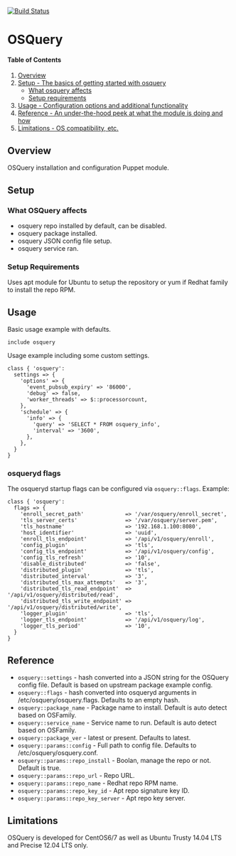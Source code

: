 [![Build Status](https://travis-ci.org/BIAndrews/puppet-osquery.svg)](https://travis-ci.org/BIAndrews/puppet-osquery)

# OSQuery

#### Table of Contents

1. [Overview](#overview)
2. [Setup - The basics of getting started with osquery](#setup)
    * [What osquery affects](#what-osquery-affects)
    * [Setup requirements](#setup-requirements)
3. [Usage - Configuration options and additional functionality](#usage)
4. [Reference - An under-the-hood peek at what the module is doing and how](#reference)
5. [Limitations - OS compatibility, etc.](#limitations)

## Overview

OSQuery installation and configuration Puppet module.

## Setup

### What OSQuery affects

* osquery repo installed by default, can be disabled.
* osquery package installed.
* osquery JSON config file setup.
* osquery service ran.

### Setup Requirements

Uses apt module for Ubuntu to setup the repository or yum if Redhat family to install the repo RPM.

## Usage

Basic usage example with defaults.

~~~
include osquery
~~~

Usage example including some custom settings.

~~~
class { 'osquery':
  settings => {
    'options' => {
      'event_pubsub_expiry' => '86000',
      'debug' => false,
      'worker_threads' => $::processorcount,
    },
    'schedule' => {
      'info' => {
        'query' => 'SELECT * FROM osquery_info',
        'interval' => '3600',
      },
    },
  }
}
~~~

### osqueryd flags

The osqueryd startup flags can be configured via `osquery::flags`. Example:

~~~
class { 'osquery':
  flags => {
    'enroll_secret_path'             => '/var/osquery/enroll_secret',
    'tls_server_certs'               => '/var/osquery/server.pem',
    'tls_hostname'                   => '192.168.1.100:8080',
    'host_identifier'                => 'uuid',
    'enroll_tls_endpoint'            => '/api/v1/osquery/enroll',
    'config_plugin'                  => 'tls',
    'config_tls_endpoint'            => '/api/v1/osquery/config',
    'config_tls_refresh'             => '10',
    'disable_distributed'            => 'false',
    'distributed_plugin'             => 'tls',
    'distributed_interval'           => '3',
    'distributed_tls_max_attempts'   => '3',
    'distributed_tls_read_endpoint'  => '/api/v1/osquery/distributed/read',
    'distributed_tls_write_endpoint' => '/api/v1/osquery/distributed/write',
    'logger_plugin'                  => 'tls',
    'logger_tls_endpoint'            => '/api/v1/osquery/log',
    'logger_tls_period'              => '10',
  }
}
~~~

## Reference

* `osquery::settings` - hash converted into a JSON string for the OSQuery config file. Default is based on upstream package example config.
* `osquery::flags` - hash converted into osqueryd arguments in /etc/osquery/osquery.flags. Defaults to an empty hash.
* `osquery::package_name` - Package name to install. Default is auto detect based on OSFamily.
* `osquery::service_name` - Service name to run. Default is auto detect based on OSFamily.
* `osquery::package_ver` - latest or present. Defaults to latest.
* `osquery::params::config` - Full path to config file. Defaults to /etc/osquery/osquery.conf.
* `osquery::params::repo_install` - Boolan, manage the repo or not. Default is true.
* `osquery::params::repo_url` - Repo URL.
* `osquery::params::repo_name` - Redhat repo RPM name.
* `osquery::params::repo_key_id` - Apt repo signature key ID.
* `osquery::params::repo_key_server` - Apt repo key server.

## Limitations

OSQuery is developed for CentOS6/7 as well as Ubuntu Trusty 14.04 LTS and Precise 12.04 LTS only. 
